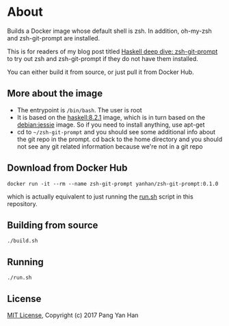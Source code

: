 # About

Builds a Docker image whose default shell is zsh. In addition, oh-my-zsh and zsh-git-prompt are installed.

This is for readers of my blog post titled [Haskell deep dive: zsh-git-prompt](http://blog.pangyanhan.com/posts/haskell-deep-dive-zsh-git-prompt.html) to try out zsh and zsh-git-prompt if they do not have them installed.

You can either build it from source, or just pull it from Docker Hub.


## More about the image

- The entrypoint is `/bin/bash`. The user is root
- It is based on the [haskell:8.2.1](https://hub.docker.com/_/haskell/) image, which is in turn based on the [debian:jessie](https://hub.docker.com/_/debian/) image. So if you need to install anything, use apt-get
- cd to `~/zsh-git-prompt` and you should see some additional info about the git repo in the prompt. cd back to the home directory and you should not see any git related information because we're not in a git repo


## Download from Docker Hub

```
docker run -it --rm --name zsh-git-prompt yanhan/zsh-git-prompt:0.1.0
```

which is actually equivalent to just running the [run.sh](/run.sh) script in this repository.


## Building from source

```
./build.sh
```


## Running

```
./run.sh
```


## License

[MIT License](/LICENSE), Copyright (c) 2017 Pang Yan Han
